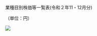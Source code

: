 業種目別株価等一覧表(令和２年11・12月分)

（単位：円）

![](https://www.nta.go.jp/tmp/9f2122f1-b006-4d3f-8d3a-511864a5500b/images/c78bebab9117ab5b28b6c507edfebce2fee73da1618a966240631adeefa5dd6f.jpg)